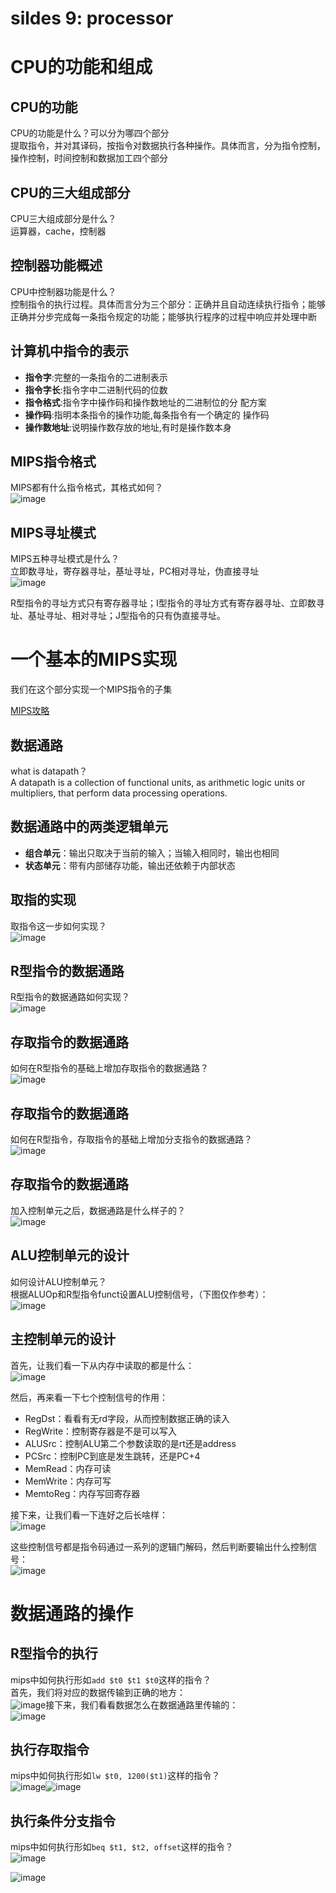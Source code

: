 # sildes 9: processor

# CPU的功能和组成

## CPU的功能

CPU的功能是什么？可以分为哪四个部分  
提取指令，并对其译码，按指令对数据执⾏各种操作。具体而言，分为指令控制，操作控制，时间控制和数据加工四个部分

## CPU的三大组成部分

CPU三大组成部分是什么？  
运算器，cache，控制器

## 控制器功能概述

CPU中控制器功能是什么？  
控制指令的执行过程。具体而言分为三个部分：正确并且自动连续执行指令；能够正确并分步完成每一条指令规定的功能；能够执行程序的过程中响应并处理中断

## 计算机中指令的表示

* **指令字**​:完整的⼀条指令的⼆进制表示
* **指令字⻓**​:指令字中⼆进制代码的位数
* **指令格式**​:指令字中操作码和操作数地址的⼆进制位的分 配⽅案
* **操作码**​:指明本条指令的操作功能,每条指令有⼀个确定的 操作码
* **操作数地址**​:说明操作数存放的地址,有时是操作数本身

## MIPS指令格式

MIPS都有什么指令格式，其格式如何？  
​![image](assets/image-20230420110817-4akuex2.png)​

## MIPS寻址模式

MIPS五种寻址模式是什么？  
立即数寻址，寄存器寻址，基址寻址，PC相对寻址，伪直接寻址  
​![image](assets/image-20230420110846-oikd2fd.png)

​R型指令的寻址方式只有寄存器寻址；I型指令的寻址方式有寄存器寻址、立即数寻址、基址寻址、相对寻址；J型指令的只有伪直接寻址。

# 一个基本的MIPS实现

我们在这个部分实现一个MIPS指令的子集

[MIPS攻略](https://www.cnblogs.com/Roboduster/archive/2022/04/18/16158413.html#02--%E5%AF%BB%E5%9D%80%E6%96%B9%E5%BC%8F)

## 数据通路

what is datapath？  
A datapath is a collection of functional units, as arithmetic  logic units or multipliers, that perform data processing  operations.

## 数据通路中的两类逻辑单元

* **组合单元**：输出只取决于当前的输入；当输入相同时，输出也相同
* **状态单元**：带有内部储存功能，输出还依赖于内部状态

## 取指的实现

取指令这一步如何实现？  
​![image](assets/image-20230420111613-9vlsar8.png)​

## R型指令的数据通路

R型指令的数据通路如何实现？  
​![image](assets/image-20230420111714-wxtquxi.png)​

## 存取指令的数据通路

如何在R型指令的基础上增加存取指令的数据通路？  
​![image](assets/image-20230420112110-b9ara96.png)​

## 存取指令的数据通路

如何在R型指令，存取指令的基础上增加分支指令的数据通路？  
​![image](assets/image-20230420112238-im0hzha.png)​

## 存取指令的数据通路

加入控制单元之后，数据通路是什么样子的？  
​![image](assets/image-20230420112528-fsm03da.png)​

## ALU控制单元的设计

如何设计ALU控制单元？  
根据ALUOp和R型指令funct设置ALU控制信号，（下图仅作参考）：  
​![image](assets/image-20230420113208-r4o87c3.png)​

## 主控制单元的设计

首先，让我们看一下从内存中读取的都是什么：  
​![image](assets/image-20230420141341-29tc7h7.png)​

然后，再来看一下七个控制信号的作用：

* RegDst：看看有无rd字段，从而控制数据正确的读入
* RegWrite：控制寄存器是不是可以写入
* ALUSrc：控制ALU第二个参数读取的是rt还是address
* PCSrc：控制PC到底是发生跳转，还是PC+4
* MemRead：内存可读
* MemWrite：内存可写
* MemtoReg：内存写回寄存器

接下来，让我们看一下连好之后长啥样：  
​![image](assets/image-20230420141952-xg4reck.png)​

这些控制信号都是指令码通过一系列的逻辑门解码，然后判断要输出什么控制信号：  
​![image](assets/image-20230420142300-3f378zn.png)​

# 数据通路的操作

## R型指令的执行

mips中如何执行形如`add $t0 $t1 $t0`​这样的指令？  
首先，我们将对应的数据传输到正确的地方：  
​![image](assets/image-20230420142518-grzgbo7.png)接下来，我们看看数据怎么在数据通路里传输的：  
​![image](assets/image-20230420142613-tok2uge.png)​

## 执行存取指令

mips中如何执行形如`lw $t0, 1200($t1)`​​这样的指令？  
​![image](assets/image-20230420142708-j0olj1x.png)![image](assets/image-20230420142827-4x8hjqp.png)​

## 执行条件分支指令

mips中如何执行形如`beq $t1, $t2, offset`​这样的指令？  
​![image](assets/image-20230420142843-fs0l2t8.png)​

​![image](assets/image-20230420142851-3bn7x11.png)​
